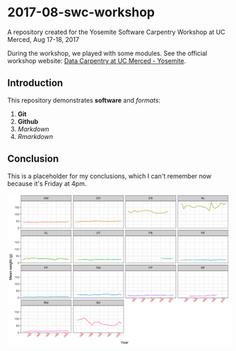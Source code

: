 # 2017-08-swc-workshop

A repository created for the Yosemite Software Carpentry Workshop at UC Merced, Aug 17-18, 2017

During the workshop, we played with some modules.  See the official workshop website: [Data Carpentry at UC Merced -  Yosemite](https://snacktavish.github.io/2017-08-17-Yosemite/).

## Introduction

This repository demonstrates **software** and _formats_:

1. **Git**
1. **Github**
1. _Markdown_
1. _Rmarkdown_

## Conclusion

This is a placeholder for my conclusions, which I can't remember now because it's Friday at 4pm.

![](my_plot.png)
